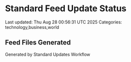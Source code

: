 # Standard Feed Update Status
Last updated: Thu Aug 28 00:56:31 UTC 2025
Categories: technology,business,world

## Feed Files Generated

Generated by Standard Updates Workflow
